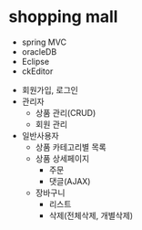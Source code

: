 # shopping mall

* spring MVC
* oracleDB
* Eclipse
* ckEditor

- 회원가입, 로그인
- 관리자
  - 상품 관리(CRUD)
  - 회원 관리
- 일반사용자
  - 상품 카테고리별 목록
  - 상품 상세페이지
    - 주문
    - 댓글(AJAX)
  - 장바구니
    - 리스트
    - 삭제(전체삭제, 개별삭제)


